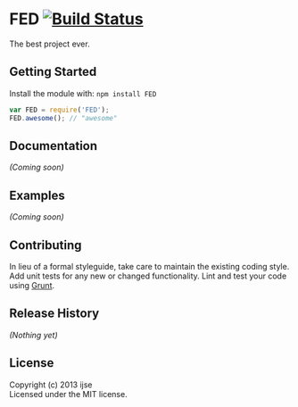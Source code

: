 # FED [![Build Status](https://secure.travis-ci.org/ijse/FED.png?branch=master)](http://travis-ci.org/ijse/FED)

The best project ever.

## Getting Started
Install the module with: `npm install FED`

```javascript
var FED = require('FED');
FED.awesome(); // "awesome"
```

## Documentation
_(Coming soon)_

## Examples
_(Coming soon)_

## Contributing
In lieu of a formal styleguide, take care to maintain the existing coding style. Add unit tests for any new or changed functionality. Lint and test your code using [Grunt](http://gruntjs.com/).

## Release History
_(Nothing yet)_

## License
Copyright (c) 2013 ijse  
Licensed under the MIT license.
